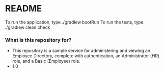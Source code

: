 # README #

To run the application, type ./gradlew bootRun
To run the tests, type ./gradlew clean check

### What is this repository for? ###

* This repository is a sample service for administering and viewing an Employee Directory, complete with authentication, an Administrator (HR) role, and a Basic (Employee) role.
* 1.0